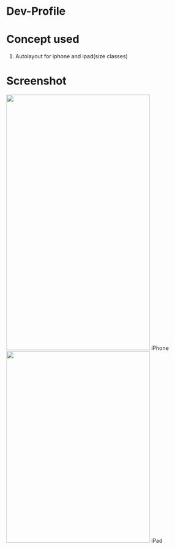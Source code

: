 # Dev-Profile

<h1>Concept used</h1>

<ol>
<li>Autolayout for iphone and ipad(size classes)</l1>
</ol>

<h1>Screenshot</h1>

<div> <img src = "https://user-images.githubusercontent.com/7590943/34442213-a542de9a-ece6-11e7-839f-5dba0ed41962.png" width = "375px" height = "667px"> iPhone</div>
<div> <img src = "https://user-images.githubusercontent.com/7590943/34442205-975dbbce-ece6-11e7-812c-075b07104c3e.png" width = "375px" height = "500px"> iPad</div>
 
